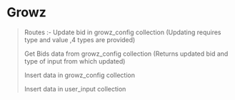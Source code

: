 # Growz

>Routes :-
>Update bid in growz_config collection (Updating requires type and value ,4 types are provided)
>
>Get Bids data from growz_config collection (Returns updated bid and type of input from which updated)
>
>Insert data in growz_config collection
>
>Insert data in user_input collection

